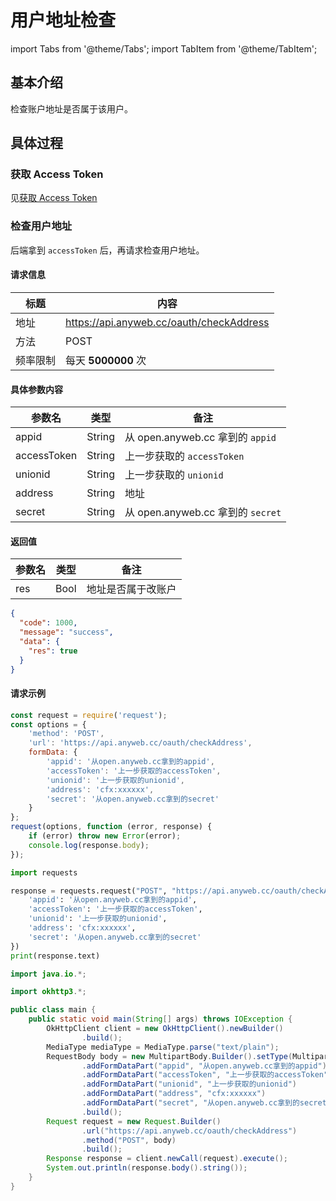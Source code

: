 # 用户地址检查

import Tabs from '@theme/Tabs'; import TabItem from '@theme/TabItem';

## 基本介绍

检查账户地址是否属于该用户。

## 具体过程

### 获取 Access Token

见[获取 Access Token](https://wiki.anyweb.cc/docs/OAuth/intro)

### 检查用户地址

后端拿到 `accessToken` 后，再请求检查用户地址。

#### 请求信息

|  标题   | 内容  |
|  ----  | ----  |
| 地址  | https://api.anyweb.cc/oauth/checkAddress |
| 方法  | POST |
| 频率限制  | 每天 **5000000** 次 |

#### 具体参数内容

|  参数名   | 类型  | 备注
|  ----  | ----  | ---- 
| appid  | String | 从 open.anyweb.cc 拿到的 `appid`
| accessToken  | String | 上一步获取的 `accessToken`
| unionid | String | 上一步获取的 `unionid`
| address | String | 地址
| secret  | String | 从 open.anyweb.cc 拿到的 `secret`

#### 返回值

|  参数名   | 类型  | 备注
|  ----  | ----  | ---- 
| res  | Bool | 地址是否属于改账户

```json
{
  "code": 1000,
  "message": "success",
  "data": {
    "res": true
  }
}
```

#### 请求示例

<Tabs>
<TabItem value="js" label="Node">

```javascript
const request = require('request');
const options = {
    'method': 'POST',
    'url': 'https://api.anyweb.cc/oauth/checkAddress',
    formData: {
        'appid': '从open.anyweb.cc拿到的appid',
        'accessToken': '上一步获取的accessToken',
        'unionid': '上一步获取的unionid',
        'address': 'cfx:xxxxxx',
        'secret': '从open.anyweb.cc拿到的secret'
    }
};
request(options, function (error, response) {
    if (error) throw new Error(error);
    console.log(response.body);
});
```

</TabItem>
<TabItem value="py" label="Python">

```py
import requests

response = requests.request("POST", "https://api.anyweb.cc/oauth/checkAddress", data={
    'appid': '从open.anyweb.cc拿到的appid',
    'accessToken': '上一步获取的accessToken',
    'unionid': '上一步获取的unionid',
    'address': 'cfx:xxxxxx',
    'secret': '从open.anyweb.cc拿到的secret'
})
print(response.text)
```

</TabItem>
<TabItem value="java" label="Java">

```java
import java.io.*;

import okhttp3.*;

public class main {
    public static void main(String[] args) throws IOException {
        OkHttpClient client = new OkHttpClient().newBuilder()
                .build();
        MediaType mediaType = MediaType.parse("text/plain");
        RequestBody body = new MultipartBody.Builder().setType(MultipartBody.FORM)
                .addFormDataPart("appid", "从open.anyweb.cc拿到的appid")
                .addFormDataPart("accessToken", "上一步获取的accessToken")
                .addFormDataPart("unionid", "上一步获取的unionid")
                .addFormDataPart("address", "cfx:xxxxxx")
                .addFormDataPart("secret", "从open.anyweb.cc拿到的secret")
                .build();
        Request request = new Request.Builder()
                .url("https://api.anyweb.cc/oauth/checkAddress")
                .method("POST", body)
                .build();
        Response response = client.newCall(request).execute();
        System.out.println(response.body().string());
    }
}

```

</TabItem>
</Tabs>


